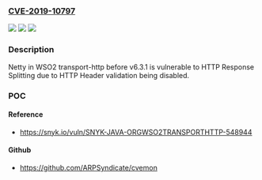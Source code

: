 ### [CVE-2019-10797](https://cve.mitre.org/cgi-bin/cvename.cgi?name=CVE-2019-10797)
![](https://img.shields.io/static/v1?label=Product&message=WSO2%20transport-http&color=blue)
![](https://img.shields.io/static/v1?label=Version&message=All%20versions%20prior%20to%20version%20v6.3.1%20&color=brightgreen)
![](https://img.shields.io/static/v1?label=Vulnerability&message=HTTP%20Response%20Splitting&color=brightgreen)

### Description

Netty in WSO2 transport-http before v6.3.1 is vulnerable to HTTP Response Splitting due to HTTP Header validation being disabled.

### POC

#### Reference
- https://snyk.io/vuln/SNYK-JAVA-ORGWSO2TRANSPORTHTTP-548944

#### Github
- https://github.com/ARPSyndicate/cvemon

